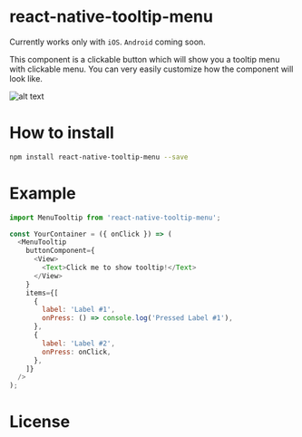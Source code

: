 # react-native-tooltip-menu

Currently works only with `iOS`. `Android` coming soon.

This component is a clickable button which will show you a tooltip menu with clickable menu.
You can very easily customize how the component will look like.

![alt text](https://github.com/alimek/react-native-tooltip-menu/Doc/screenshot.gif "React Native ToolTip Menu")


# How to install

```bash
npm install react-native-tooltip-menu --save
```
# Example

```js
import MenuTooltip from 'react-native-tooltip-menu';

const YourContainer = ({ onClick }) => (
  <MenuTooltip
    buttonComponent={
      <View>
        <Text>Click me to show tooltip!</Text>
      </View>
    }
    items={[
      {
        label: 'Label #1',
        onPress: () => console.log('Pressed Label #1'),
      },
      {
        label: 'Label #2',
        onPress: onClick,
      },
    ]}
  />
);
```

# License

